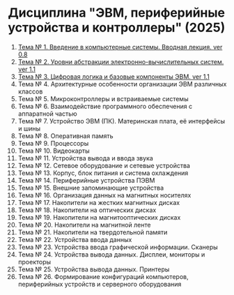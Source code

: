 # Дисциплина "ЭВМ, периферийные устройства и контроллеры" (2025)

1. [Тема № 1. Введение в компьютерные системы. Вводная лекция. ver 0.8](Lectures/evm_lec_1_2025_ver_0_8.pdf)  
2. [Тема № 2. Уровни абстракции электронно-вычислительных систем. ver 1.1](Lectures/evm_lec_2_2025_ver_1_1.pdf)  
3. [Тема № 3. Цифровая логика и базовые компоненты ЭВМ. ver 1.1](Lectures/evm_lec_3_2025_ver_1_1.pdf)  
4. Тема № 4. Архитектурные особенности организации ЭВМ различных классов  
5. Тема № 5. Микроконтроллеры и встраиваемые системы  
6. Тема № 6. Взаимодействие программного обеспечения с аппаратной частью   
7. Тема № 7. Устройство ЭВМ (ПК). Материнская плата, её интерфейсы и шины  
8. Тема № 8. Оперативная память    
9. Тема № 9. Процессоры  
10. Тема № 10. Видеокарты  
11. Тема № 11. Устройства вывода и ввода звука  
12. Тема № 12. Сетевое оборудование и сетевые устройства  
13. Тема № 13. Корпус, блок питания и система охлаждения  
14. Тема № 14. Периферийные устройства ПЭВМ  
15. Тема № 15. Внешние запоминающие устройства  
16. Тема № 16. Организация данных на магнитных носителях  
17. Тема № 17. Накопители на жестких магнитных дисках   
18. Тема № 18. Накопители на оптических дисках   
19. Тема № 19. Накопители на магнитооптических дисках  
20. Тема № 20. Накопители на магнитной ленте  
21. Тема № 21. Накопители на твердотельной памяти  
22. Тема № 22. Устройства ввода данных  
23. Тема № 23. Устройства ввода графической информации. Сканеры  
24. Тема № 24. Устройства вывода данных. Дисплеи, мониторы и проекторы  
25. Тема № 25. Устройства вывода данных. Принтеры  
26. Тема № 26. Формирование конфигураций компьютеров, периферийных устройств и серверного оборудования  


